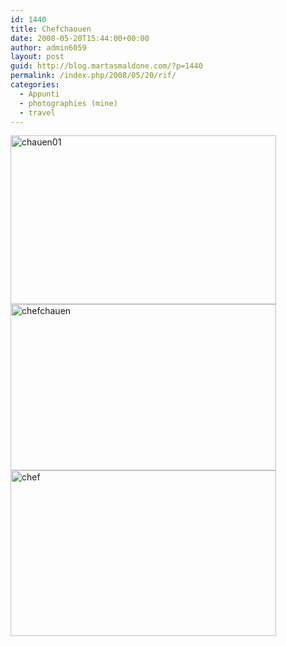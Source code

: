 ```yaml
---
id: 1440
title: Chefchaouen
date: 2008-05-20T15:44:00+00:00
author: admin6059
layout: post
guid: http://blog.martasmaldone.com/?p=1440
permalink: /index.php/2008/05/20/rif/
categories:
  - Appunti
  - photographies (mine)
  - travel
---
```

<img class="aligncenter wp-image-3958" src="http://blog.martasmaldone.eu/wp-content/uploads/2008/04/chauen01.jpg" alt="chauen01" width="425" height="270" srcset="http://blog.martasmaldone.eu/wp-content/uploads/2008/04/chauen01.jpg 650w, http://blog.martasmaldone.eu/wp-content/uploads/2008/04/chauen01-300x191.jpg 300w" sizes="(max-width: 425px) 100vw, 425px" />

<img class="aligncenter size-full wp-image-3547" src="http://blog.martasmaldone.eu/wp-content/uploads/2008/05/chefchauen.jpg" alt="chefchauen" width="425" height="266" srcset="http://blog.martasmaldone.eu/wp-content/uploads/2008/05/chefchauen.jpg 425w, http://blog.martasmaldone.eu/wp-content/uploads/2008/05/chefchauen-300x188.jpg 300w" sizes="(max-width: 425px) 100vw, 425px" />

<img class="aligncenter size-full wp-image-3548" src="http://blog.martasmaldone.eu/wp-content/uploads/2008/05/chef.jpg" alt="chef" width="425" height="265" srcset="http://blog.martasmaldone.eu/wp-content/uploads/2008/05/chef.jpg 425w, http://blog.martasmaldone.eu/wp-content/uploads/2008/05/chef-300x187.jpg 300w" sizes="(max-width: 425px) 100vw, 425px" />